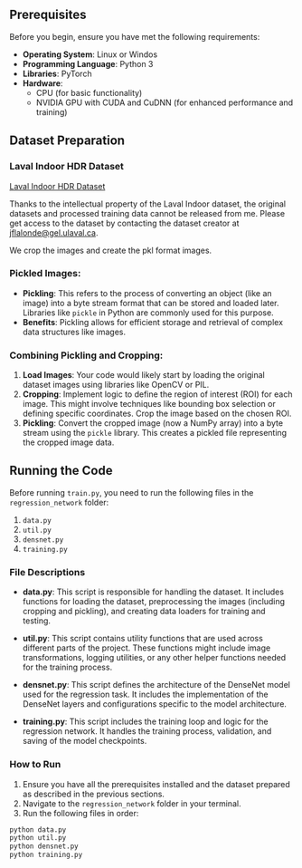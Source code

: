 ## Prerequisites

Before you begin, ensure you have met the following requirements:

- **Operating System**: Linux or Windos
- **Programming Language**: Python 3
- **Libraries**: PyTorch
- **Hardware**:
  - CPU (for basic functionality)
  - NVIDIA GPU with CUDA and CuDNN (for enhanced performance and training)
## Dataset Preparation

### Laval Indoor HDR Dataset

[Laval Indoor HDR Dataset](http://hdrdb.com/indoor/#intro)

Thanks to the intellectual property of the Laval Indoor dataset, the original datasets and processed training data cannot be released from me. Please get access to the dataset by contacting the dataset creator at jflalonde@gel.ulaval.ca.

We crop the images and create the pkl format images.

### Pickled Images:

- **Pickling**: This refers to the process of converting an object (like an image) into a byte stream format that can be stored and loaded later. Libraries like `pickle` in Python are commonly used for this purpose.
- **Benefits**: Pickling allows for efficient storage and retrieval of complex data structures like images.

### Combining Pickling and Cropping:

1. **Load Images**: Your code would likely start by loading the original dataset images using libraries like OpenCV or PIL.
2. **Cropping**: Implement logic to define the region of interest (ROI) for each image. This might involve techniques like bounding box selection or defining specific coordinates. Crop the image based on the chosen ROI.
3. **Pickling**: Convert the cropped image (now a NumPy array) into a byte stream using the `pickle` library. This creates a pickled file representing the cropped image data.

## Running the Code

Before running `train.py`, you need to run the following files in the `regression_network` folder:

1. `data.py`
2. `util.py`
3. `densnet.py`
4. `training.py`

### File Descriptions

- **data.py**: This script is responsible for handling the dataset. It includes functions for loading the dataset, preprocessing the images (including cropping and pickling), and creating data loaders for training and testing.

- **util.py**: This script contains utility functions that are used across different parts of the project. These functions might include image transformations, logging utilities, or any other helper functions needed for the training process.

- **densnet.py**: This script defines the architecture of the DenseNet model used for the regression task. It includes the implementation of the DenseNet layers and configurations specific to the model architecture.

- **training.py**: This script includes the training loop and logic for the regression network. It handles the training process, validation, and saving of the model checkpoints.

### How to Run

1. Ensure you have all the prerequisites installed and the dataset prepared as described in the previous sections.
2. Navigate to the `regression_network` folder in your terminal.
3. Run the following files in order:

```bash
python data.py
python util.py
python densnet.py
python training.py



